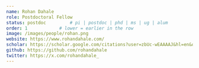 ```yaml
---
name: Rohan Dahale
role: Postdoctoral Fellow
status: postdoc         # pi | postdoc | phd | ms | ug | alum
order: 1            # lower = earlier in the row
image: /images/people/rohan.png
website: https://www.rohandahale.com/
scholar: https://scholar.google.com/citations?user=zbUc-wEAAAAJ&hl=en&oi=ao
github: https://github.com/rohandahale
twitter: https://x.com/rohandahale_
---
```

